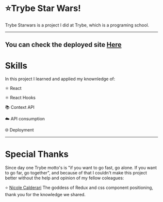 
# ⭐Trybe Star Wars!

Trybe Starwars is a project I did at Trybe, which is a programing school. 

---

## You can check the deployed site [Here](https://maurocorreia-starwars.netlify.app/)


# Skills
In this project I learned and applied my knownledge of:

  ⚛️ React

  ⚛️ React Hooks

  📚 Context API

  ☁️ API consumption

  🌐 Deployment

---

# Special Thanks

Since day one Trybe motto's is "if you want to go fast, go alone. If you want to go far, go together", and because of that I couldn't make this project better without the help and opinion of my fellow coleagues: 

⭐ [Nicole Calderari](https://github.com/Satanikole) The goddess of Redux and css component positioning, thank you for the knowledge we shared.
<br>
<br>




